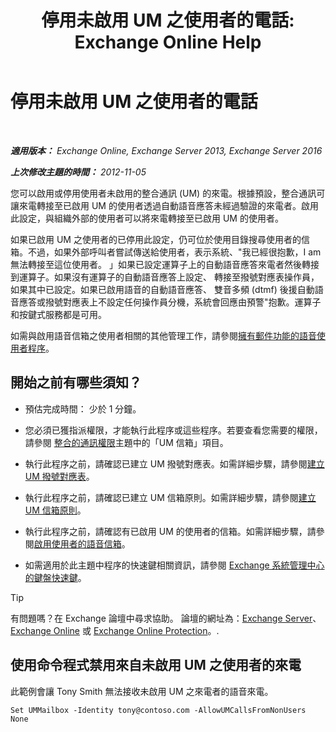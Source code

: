 ﻿---
title: '停用未啟用 UM 之使用者的電話: Exchange Online Help'
TOCTitle: 停用未啟用 UM 之使用者的電話
ms:assetid: 272ff4ab-b4d9-4647-98e2-7c171f9dfc3f
ms:mtpsurl: https://technet.microsoft.com/zh-tw/library/JJ673516(v=EXCHG.150)
ms:contentKeyID: 50472738
ms.date: 05/23/2018
mtps_version: v=EXCHG.150
ms.translationtype: MT
---

# 停用未啟用 UM 之使用者的電話

 

_**適用版本：** Exchange Online, Exchange Server 2013, Exchange Server 2016_

_**上次修改主題的時間：** 2012-11-05_

您可以啟用或停用使用者未啟用的整合通訊 (UM) 的來電。根據預設，整合通訊可讓來電轉接至已啟用 UM 的使用者透過自動語音應答未經過驗證的來電者。啟用此設定，與組織外部的使用者可以將來電轉接至已啟用 UM 的使用者。

如果已啟用 UM 之使用者的已停用此設定，仍可位於使用目錄搜尋使用者的信箱。不過，如果外部呼叫者嘗試傳送給使用者，表示系統、"我已經很抱歉，I am 無法轉接至這位使用者。 」如果已設定運算子上的自動語音應答來電者然後轉接到運算子。如果沒有運算子的自動語音應答上設定、 轉接至撥號對應表操作員，如果其中已設定。如果已啟用語音的自動語音應答、 雙音多頻 (dtmf) 後援自動語音應答或撥號對應表上不設定任何操作員分機，系統會回應由預警"抱歉。運算子和按鍵式服務都是可用。

如需與啟用語音信箱之使用者相關的其他管理工作，請參閱[擁有郵件功能的語音使用者程序](voice-mail-enabled-user-procedures-exchange-2013-help.md)。

## 開始之前有哪些須知？

  - 預估完成時間： 少於 1 分鐘。

  - 您必須已獲指派權限，才能執行此程序或這些程序。若要查看您需要的權限，請參閱 [整合的通訊權限](unified-messaging-permissions-exchange-2013-help.md)主題中的「UM 信箱」項目。

  - 執行此程序之前，請確認已建立 UM 撥號對應表。如需詳細步驟，請參閱[建立 UM 撥號對應表](create-a-um-dial-plan-exchange-2013-help.md)。

  - 執行此程序之前，請確認已建立 UM 信箱原則。如需詳細步驟，請參閱[建立 UM 信箱原則](create-a-um-mailbox-policy-exchange-2013-help.md)。

  - 執行此程序之前，請確認有已啟用 UM 的使用者的信箱。如需詳細步驟，請參閱[啟用使用者的語音信箱](enable-a-user-for-voice-mail-exchange-2013-help.md)。

  - 如需適用於此主題中程序的快速鍵相關資訊，請參閱 [Exchange 系統管理中心的鍵盤快速鍵](keyboard-shortcuts-in-the-exchange-admin-center-exchange-online-protection-help.md)。


> [!TIP]  
> 有問題嗎？在 Exchange 論壇中尋求協助。 論壇的網址為：<a href="https://go.microsoft.com/fwlink/p/?linkid=60612">Exchange Server</a>、 <a href="https://go.microsoft.com/fwlink/p/?linkid=267542">Exchange Online</a> 或 <a href="https://go.microsoft.com/fwlink/p/?linkid=285351">Exchange Online Protection</a>。.




## 使用命令程式禁用來自未啟用 UM 之使用者的來電

此範例會讓 Tony Smith 無法接收未啟用 UM 之來電者的語音來電。

    Set UMMailbox -Identity tony@contoso.com -AllowUMCallsFromNonUsers None

